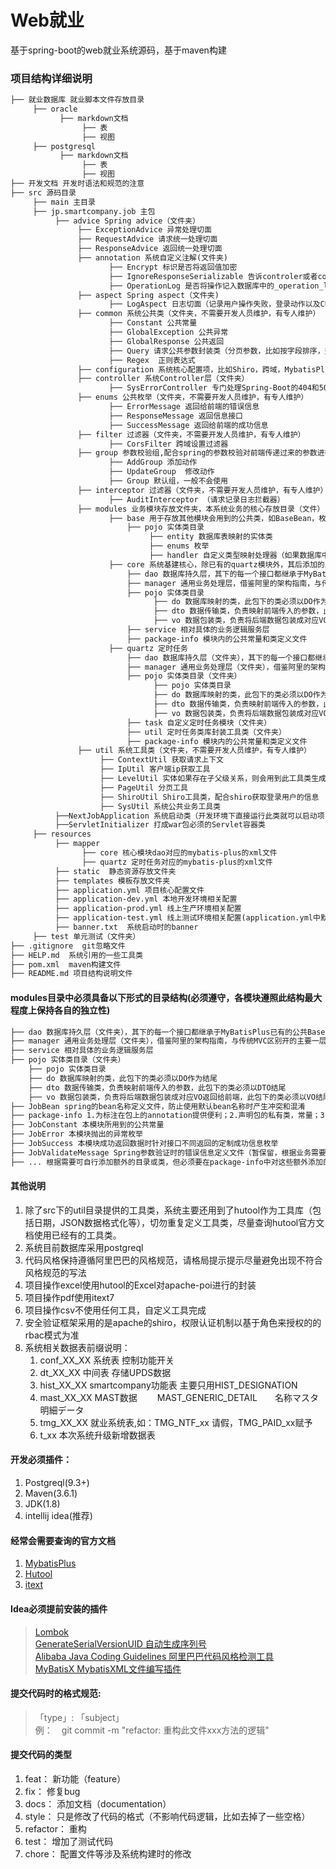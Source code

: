 # Web就业
基于spring-boot的web就业系统源码，基于maven构建

### 项目结构详细说明
```html
├── 就业数据库 就业脚本文件存放目录
     ├── oracle
           ├── markdown文档
                ├── 表
                ├── 视图
     ├── postgresql
           ├── markdown文档
                ├── 表
                ├── 视图
├── 开发文档 开发时语法和规范的注意 
├── src 源码目录  
     ├── main 主目录  
     ├── jp.smartcompany.job 主包  
          ├── advice Spring advice（文件夹）   
               ├── ExceptionAdvice 异常处理切面  
               ├── RequestAdvice 请求统一处理切面  
               ├── ResponseAdvice 返回统一处理切面  
               ├── annotation 系统自定义注解(文件夹)   
                      ├── Encrypt 标识是否将返回值加密  
                      ├── IgnoreResponseSerializable 告诉controler或者controller中的方法不需要经过ResponseAdvice切面处理   
                      ├── OperationLog 是否将操作记入数据库中的_operation_log表，注意，原则上只有对数据进行操作时（增，删，改）才需要用此注解进行标记   
               ├── aspect Spring aspect（文件夹)  
                      ├── LogAspect 日志切面（记录用户操作失败，登录动作以及CUD操作日志）  
               ├── common 系统公共类（文件夹，不需要开发人员维护，有专人维护）  
                      ├── Constant 公共常量  
                      ├── GlobalException 公共异常  
                      ├── GlobalResponse 公共返回  
                      ├── Query 请求公共参数封装类（分页参数，比如按字段排序，升序还是降序等）  
                      ├── Regex  正则表达式  
               ├── configuration 系统核心配置项，比如Shiro，跨域，MybatisPlus等的配置项（文件夹）  
               ├── controller 系统Controller层（文件夹）  
                      ├── SysErrorController 专门处理Spring-Boot的404和500错误的controller  
               ├── enums 公共枚举（文件夹，不需要开发人员维护，有专人维护）  
                      ├── ErrorMessage 返回给前端的错误信息   
                      ├── ResponseMessage 返回信息接口  
                      ├── SuccessMessage 返回给前端的成功信息   
               ├── filter 过滤器（文件夹，不需要开发人员维护，有专人维护）    
                      ├── CorsFilter 跨域设置过滤器  
               ├── group 参数校验组,配合spring的参数校验对前端传递过来的参数进行组验证，如某些字段在增加操作时需要验证，则加上AddGroup注解，某些参数只需要在修改操作时才需要验证，则加上UpdateGroup注解（文件夹，不需要开发人员维护，有专人维护）    
                      ├── AddGroup 添加动作  
                      ├── UpdateGroup  修改动作
                      ├── Group 默认组，一般不会使用
               ├── interceptor 过滤器（文件夹，不需要开发人员维护，有专人维护）  
                      ├── AuditInterceptor （请求记录日志拦截器）   
               ├── modules 业务模块存放文件夹，本系统业务的核心存放目录（文件）    
                      ├── base 用于存放其他模块会用到的公共类，如BaseBean，枚举（文件夹）   
                          ├── pojo 实体类目录   
                               ├── entity 数据库表映射的实体类    
                               ├── enums 枚举  
                               ├── handler 自定义类型映射处理器（如果数据库中的数据字段是json，就需要在此处定义handler来处理）  
                      ├── core 系统基建核心，除已有的quartz模块外，其后添加的业务模块都必须遵守严格遵守以下的包结构，以保持整个项目的清晰整洁（文件夹）  
                          ├── dao 数据库持久层，其下的每一个接口都继承于MyBatisPlus已有的公共BaseMapper，单表的增删改查语句不需要再书写（文件夹）  
                          ├── manager 通用业务处理层，借鉴阿里的架构指南，与传统MVC区别开的主要一层，这一层有以下三个特征： 1） 对第三方平台封装的层，预处理返回结果及转化异常信息。 2） 对 Service 层通用能力的下沉，如缓存方案、中间件通用处理。 3） 与 DAO 层交互，对多个 DAO 的组合复用。
                          ├── pojo 实体类目录
                                ├── do 数据库映射的类，此包下的类必须以DO作为结尾
                                ├── dto 数据传输类，负责映射前端传入的参数，此包下的类必须以DTO结尾
                                ├── vo 数据包装类，负责将后端数据包装成对应VO返回给前端，此包下的类必须以VO结尾
                          ├── service 相对具体的业务逻辑服务层   
                          ├── package-info 模块内的公共常量和类定义文件  
                      ├── quartz 定时任务    
                          ├── dao 数据库持久层（文件夹），其下的每一个接口都继承于MyBatisPlus已有的公共BaseMapper，单表的增删改查语句不需要再书写（文件夹）  
                          ├── manager 通用业务处理层（文件夹），借鉴阿里的架构指南，与传统MVC区别开的主要一层，这一层有以下三个特征： 1） 对第三方平台封装的层，预处理返回结果及转化异常信息。 2） 对 Service 层通用能力的下沉，如缓存方案、中间件通用处理。 3） 与 DAO 层交互，对多个 DAO 的组合复用。      
                          ├── pojo 实体类目录（文件夹）
                                ├── pojo 实体类目录
                                ├── do 数据库映射的类，此包下的类必须以DO作为结尾
                                ├── dto 数据传输类，负责映射前端传入的参数，此包下的类必须以DTO结尾
                                ├── vo 数据包装类，负责将后端数据包装成对应VO返回给前端，此包下的类必须以VO结尾
                          ├── task 自定义定时任务模块（文件夹）   
                          ├── util 定时任务类库封装工具类（文件夹）  
                          ├── package-info 模块内的公共常量和类定义文件  
               ├── util 系统工具类（文件夹，不需要开发人员维护，有专人维护） 
                    ├── ContextUtil 获取请求上下文  
                    ├── IpUtil 客户端ip获取工具
                    ├── LevelUtil 实体如果存在子父级关系，则会用到此工具类生成层级记录：0.1.2
                    ├── PageUtil 分页工具
                    ├── ShiroUtil Shiro工具类，配合shiro获取登录用户的信息
                    ├── SysUtil 系统公共业务工具类
          ├──NextJobApplication 系统启动类（开发环境下直接运行此类就可以启动项目） 
          ├──ServletInitializer 打成war包必须的Servlet容器类
     ├── resources  
          ├── mapper  
                ├── core 核心模块dao对应的mybatis-plus的xml文件
                ├── quartz 定时任务对应的mybatis-plus的xml文件
          ├── static  静态资源存放文件夹
          ├── templates 模板存放文件夹
          ├── application.yml 项目核心配置文件 
          ├── application-dev.yml 本地开发环境相关配置
          ├── application-prod.yml 线上生产环境相关配置
          ├── application-test.yml 线上测试环境相关配置(application.yml中默认的环境配置)
          ├── banner.txt  系统启动时的banner
     ├── test 单元测试（文件夹）
├── .gitignore  git忽略文件
├── HELP.md  系统引用的一些工具类
├── pom.xml  maven构建文件
├── README.md 项目结构说明文件
```

#### modules目录中必须具备以下形式的目录结构(必须遵守，各模块遵照此结构最大程度上保持各自的独立性)
```html
├── dao 数据库持久层（文件夹），其下的每一个接口都继承于MyBatisPlus已有的公共BaseMapper，单表的增删改查语句不需要再书写（文件夹）  
├── manager 通用业务处理层（文件夹），借鉴阿里的架构指南，与传统MVC区别开的主要一层，这一层有以下三个特征： 1） 对第三方平台封装的层，预处理返回结果及转化异常信息。 2） 对 Service 层通用能力的下沉，如缓存方案、中间件通用处理。 3） 与 DAO 层交互，对多个 DAO 的组合复用。      
├── service 相对具体的业务逻辑服务层 
├── pojo 实体类目录（文件夹）
    ├── pojo 实体类目录
    ├── do 数据库映射的类，此包下的类必须以DO作为结尾
    ├── dto 数据传输类，负责映射前端传入的参数，此包下的类必须以DTO结尾
    ├── vo 数据包装类，负责将后端数据包装成对应VO返回给前端，此包下的类必须以VO结尾 
├── JobBean spring的bean名称定义文件，防止使用默认bean名称时产生冲突和混淆  
├── package-info 1.为标注在包上的annotation提供便利；2.声明包的私有类，常量；3.提供包的整体注释说明
├── JobConstant 本模块所用到的公共常量
├── JobError 本模块抛出的异常枚举
├── JobSuccess 本模块成功返回数据时针对接口不同返回的定制成功信息枚举
├── JobValidateMessage Spring参数验证时的错误信息定义文件（暂保留，根据业务需要可能后续返回错误信息也要存入数据库中支持可配置）
├── ... 根据需要可自行添加额外的目录或类，但必须要在package-info中对这些额外添加的目录做好描述和解释
```
#### 其他说明
   1. 除了src下的util目录提供的工具类，系统主要还用到了hutool作为工具库（包括日期，JSON数据格式化等），切勿重复定义工具类，尽量查询hutool官方文档使用已经有的工具类。
   2. 系统目前数据库采用postgreql
   3. 代码风格保持遵循阿里巴巴的风格规范，请格局提示提示尽量避免出现不符合风格规范的写法
   4. 项目操作excel使用hutool的Excel对apache-poi进行的封装
   5. 项目操作pdf使用itext7
   6. 项目操作csv不使用任何工具，自定义工具完成
   7. 安全验证框架采用的是apache的shiro，权限认证机制以基于角色来授权的的rbac模式为准
   8. 系统相关数据表前缀说明：
        1. conf_XX_XX 系统表 控制功能开关
        2. dt_XX_XX 中间表 存储UPDS数据
        3. hist_XX_XX  smartcompany功能表  主要只用HIST_DESIGNATION
        4. mast_XX_XX  MAST数据　　
            MAST_GENERIC_DETAIL　　名称マスタ明細データ
        5. tmg_XX_XX  就业系统表,如：TMG_NTF_xx 请假，TMG_PAID_xx赋予
        6. t_xx 本次系统升级新增数据表
   
  
#### 开发必须插件：
  1. Postgreql(9.3+)
  2. Maven(3.6.1)
  3. JDK(1.8)
  4. intellij idea(推荐)
  
#### 经常会需要查询的官方文档
1. [MybatisPlus](https://mybatis.plus)
2. [Hutool](https://hutool.cn)  
3. [itext](https://itextpdf.com)

#### Idea必须提前安装的插件
> [Lombok](https://plugins.jetbrains.com/plugin/6317-lombok)  
> [GenerateSerialVersionUID 自动生成序列号](https://blog.csdn.net/qq_42651904/article/details/90680430)  
> [Alibaba Java Coding Guidelines 阿里巴巴代码风格检测工具](https://blog.csdn.net/hou549135295/article/details/82743698)  
> [MyBatisX MybatisXML文件编写插件](https://mybatis.plus/guide/mybatisx-idea-plugin.html)   

#### 提交代码时的格式规范:
> 「type」: 「subject」<br>
> 例：　git commit -m "refactor:&nbsp;重构此文件xxx方法的逻辑"

#### 提交代码的类型
1. feat： 新功能（feature）
2. fix： 修复bug
3. docs： 添加文档（documentation）
4. style： 只是修改了代码的格式（不影响代码逻辑，比如去掉了一些空格）
5. refactor： 重构
6. test： 增加了测试代码
7. chore： 配置文件等涉及系统构建时的修改
